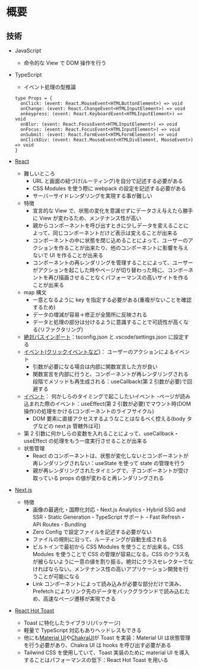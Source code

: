 # 概要

## 技術

- JavaScript

  - 命令的な View で DOM 操作を行う

- TypeScript

  - イベント処理の型推論

  ```
  type Props = {
    onClick: (event: React.MouseEvent<HTMLButtonElement>) => void
    onChange: (event: React.ChangeEvent<HTMLInputElement>) => void
    onkeypress: (event: React.KeyboardEvent<HTMLInputElement>) => void
    onBlur: (event: React.FocusEvent<HTMLInputElement>) => void
    onFocus: (event: React.FocusEvent<HTMLInputElement>) => void
    onSubmit: (event: React.FormEvent<HTMLFormElement>) => void
    onClickDiv: (event: React.MouseEvent<HTMLDivElement, MouseEvent>) => void
  }
  ```

- [React](https://ja.reactjs.org/docs/getting-started.html)

  - 難しいところ
    - URL と画面の紐づけ(ルーティング)を自分で記述する必要がある
    - CSS Modules を使う際に webpack の設定を記述する必要がある
    - サーバーサイドレンダリングを実現する事が難しい
  - 特徴
    - 宣言的な View で、状態の変化を意識せずにデータさえ与えたら勝手に View が変わるため、メンテナンス性が高い
    - 親からコンポーネントを呼び出すときに少しデータを変えることによって、同じコンポーネントだけど表示は変えることが出来る
    - コンポーネントの中に状態を閉じ込めることによって、ユーザーのアクションを作ることが出来たり、他のコンポーネントに影響を与えないで UI を作ることが出来る
    - コンポーネントの再レンダリングを管理することによって、ユーザーがアクションを起こした時やページが切り替わった時に、コンポーネントを再び描画させることなくパフォーマンスの高いサイトを作ることが出来る
  - map 構文
    - 一意となるように key を指定する必要がある(重複がないことを確認するため)
    - データの増減が容易＋修正が全箇所に反映される
    - データと処理の部分は分けるように意識することで可読性が高くなる(リファクタリング)
  - [絶対パスインポート](https://nextjs.org/docs/advanced-features/module-path-aliases)：tsconfig.json と.vscode/settings.json に設定する
  - [イベント(クリックイベントなど)](https://ja.reactjs.org/docs/events.html)：
    ユーザーのアクションによるイベント
    - 引数が必要になる場合は内部に関数宣言した方が良い
    - 関数宣言を内部に行うと、コンポーネントが再レンダリングされる段階でメソッドも再生成される：useCallback(第 2 引数が必要)で回避する
  - [イベント](https://ja.reactjs.org/docs/events.html)：
    何かしらのタイミングで起こしたいイベント -ページが読み込まれた際のイベント：useEffect(第 2 引数が必要)でマウント時(DOM 操作)の処理をかける(コンポーネントのライフサイクル)
    - DOM 要素に直接アクセスするようなことはなるべく控える(body タグなどの next.js 管轄外は可)
  - 第 2 引数に何かしらの変数を入れることによって、useCallback・useEffect の処理をもう一度実行させることが出来る
  - 状態管理
    - React のコンポーネントは、状態が変化しないとコンポーネントが再レンダリングされない：useState を使って state の管理を行う
    - 親が再レンダリングされたタイミングで、子コンポーネントが受け取っている props の値が変わると再レンダリングされる

- [Next.js](https://nextjs.org/docs)

  - 特徴
    - 画像の最適化・国際化対応・Next.js Analytics・Hybrid SSG and SSR・Static Generation・TypeScript サポート・Fast Refresh・API Routes・Bundling
    - Zero Config で設定ファイルを記述する必要がない
    - ファイルの規則に沿って、ルーティングが自動生成される
    - ビルトインで最初から CSS Modules を使うことが出来る。CSS Modules を使うことで CSS の管理が容易になる。CSS のクラス名が被らないように一意の値を割り振る。絶対にクラスセレクターでなければならない。メンテナンス性の高いアプリケーション開発を行うことが可能になる
    - Link コンポーネントによって読み込みが必要な部分だけで済み、Prefetch によりリンク先のデータをバックグラウンドで読み込むため、高速なページ遷移が実現できる

- [React Hot Toast](https://react-hot-toast.com/)
  - Toast に特化したライブラリ(パッケージ)
  - 軽量で TypeScript 対応もありヘッドレスもできる
  - 他にも[Material UI](https://material-ui.com/ja/components/snackbars/)や[ChakraUI](https://chakra-ui.com/docs/feedback/toast)が Toast を実装：Material UI は状態管理を行う必要があり、Chakra UI は hooks を呼び出す必要がある
  - Tailwind CSS を使用していて、Toast 実装のために material UI を導入することはパフォーマンスの低下：React Hot Toast を用いる

